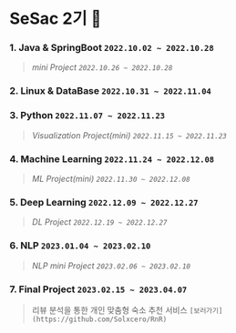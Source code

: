 # SeSac 2기 🌱
### **1. Java & SpringBoot** `2022.10.02 ~ 2022.10.28`
> *mini Project `2022.10.26 ~ 2022.10.28`*
### **2. Linux & DataBase** `2022.10.31 ~ 2022.11.04`
### **3. Python** `2022.11.07 ~ 2022.11.23`
> *Visualization Project(mini) `2022.11.15 ~ 2022.11.23`*
### **4. Machine Learning** `2022.11.24 ~ 2022.12.08`
> *ML Project(mini) `2022.11.30 ~ 2022.12.08`*
### **5. Deep Learning** `2022.12.09 ~ 2022.12.27`
> *DL Project `2022.12.19 ~ 2022.12.27`*
### **6. NLP** `2023.01.04 ~ 2023.02.10`
> *NLP mini Project `2023.02.06 ~ 2023.02.10`*
### **7. Final Project** `2023.02.15 ~ 2023.04.07` 
> 리뷰 분석을 통한 개인 맞춤형 숙소 추천 서비스 `[보러가기](https://github.com/Solxcero/RnR)`
